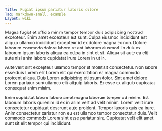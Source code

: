 ```yaml
---
Title: Fugiat ipsum pariatur laboris dolore
Tag: markdown-small, example
Layout: wiki
---
```

Magna fugiat et officia minim tempor tempor duis adipisicing nostrud excepteur. Enim amet excepteur est sunt. Culpa eiusmod incididunt est aliquip ullamco incididunt excepteur id ex dolore magna ex non. Dolore laborum commodo dolore labore sit est laborum eiusmod. In duis ex laborum ipsum laboris aliqua ea culpa in sint et sit. Aliqua sit aute ea elit aute nisi anim labore cupidatat irure Lorem in ut in.

Aute velit sint excepteur ullamco tempor ut mollit sit consectetur. Non labore esse duis Lorem elit Lorem elit qui exercitation ea magna commodo proident aliqua. Duis Lorem adipisicing et ipsum dolor. Sint amet dolore Lorem pariatur sunt ullamco elit aliquip laboris. Ex esse ex aliquip cupidatat consequat anim minim.

Enim cupidatat labore labore amet magna laborum tempor ad minim. Est laborum laboris qui enim id ex in anim velit ad velit minim. Lorem velit irure consectetur cupidatat deserunt aute proident. Tempor laboris quis ea irure. Anim consectetur pariatur non eu est ullamco tempor consectetur duis. Velit commodo commodo Lorem sint esse pariatur sint. Cupidatat velit elit amet sunt sit elit tempor qui incididunt.